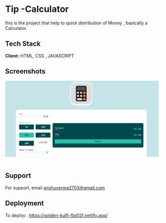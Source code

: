 
# Tip -Calculator

this is the project that help to quick distribution of Money ,
basically a Calculator.


## Tech Stack

**Client:** HTML, CSS , JAVASCRIPT 




## Screenshots

![App Screenshot](img/img.png)



## Support

For support, email anshuverma2703@gmail.com 


## Deployment

To deploy  : https://golden-kulfi-fbd12f.netlify.app/


